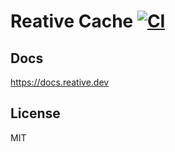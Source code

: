 # Reative Cache [![CI](https://github.com/stewwan/reative/workflows/CI/badge.svg)](https://github.com/stewwan/reative/actions)

## Docs

https://docs.reative.dev

## License

MIT
